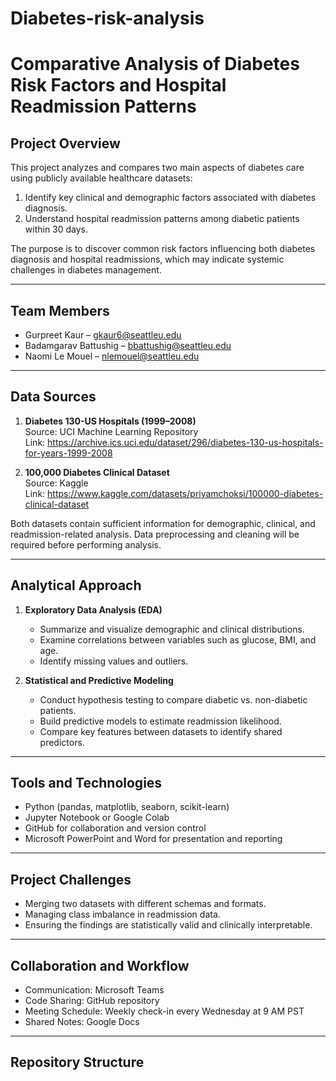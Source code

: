 # Diabetes-risk-analysis
# Comparative Analysis of Diabetes Risk Factors and Hospital Readmission Patterns

## Project Overview
This project analyzes and compares two main aspects of diabetes care using publicly available healthcare datasets:
1. Identify key clinical and demographic factors associated with diabetes diagnosis.
2. Understand hospital readmission patterns among diabetic patients within 30 days.

The purpose is to discover common risk factors influencing both diabetes diagnosis and hospital readmissions, which may indicate systemic challenges in diabetes management.

---

## Team Members
- Gurpreet Kaur – gkaur6@seattleu.edu  
- Badamgarav Battushig – bbattushig@seattleu.edu  
- Naomi Le Mouel – nlemouel@seattleu.edu  

---

## Data Sources
1. **Diabetes 130-US Hospitals (1999–2008)**  
   Source: UCI Machine Learning Repository  
   Link: https://archive.ics.uci.edu/dataset/296/diabetes-130-us-hospitals-for-years-1999-2008  

2. **100,000 Diabetes Clinical Dataset**  
   Source: Kaggle  
   Link: https://www.kaggle.com/datasets/priyamchoksi/100000-diabetes-clinical-dataset  

Both datasets contain sufficient information for demographic, clinical, and readmission-related analysis. Data preprocessing and cleaning will be required before performing analysis.

---

## Analytical Approach
1. **Exploratory Data Analysis (EDA)**  
   - Summarize and visualize demographic and clinical distributions.  
   - Examine correlations between variables such as glucose, BMI, and age.  
   - Identify missing values and outliers.

2. **Statistical and Predictive Modeling**  
   - Conduct hypothesis testing to compare diabetic vs. non-diabetic patients.  
   - Build predictive models to estimate readmission likelihood.  
   - Compare key features between datasets to identify shared predictors.

---

## Tools and Technologies
- Python (pandas, matplotlib, seaborn, scikit-learn)
- Jupyter Notebook or Google Colab
- GitHub for collaboration and version control
- Microsoft PowerPoint and Word for presentation and reporting

---

## Project Challenges
- Merging two datasets with different schemas and formats.  
- Managing class imbalance in readmission data.  
- Ensuring the findings are statistically valid and clinically interpretable.

---

## Collaboration and Workflow
- Communication: Microsoft Teams  
- Code Sharing: GitHub repository  
- Meeting Schedule: Weekly check-in every Wednesday at 9 AM PST  
- Shared Notes: Google Docs  

---

## Repository Structure
